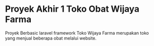 # Proyek Akhir 1 Toko Obat Wijaya Farma
Proyek Berbasic laravel framework
Toko Wijaya Farma merupakan toko yang menjual beberapa obat melalui website.
